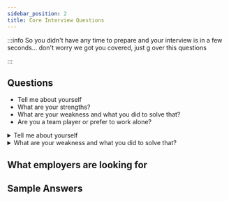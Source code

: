 ```yaml
---
sidebar_position: 2
title: Core Interview Questions
---
```



:::info
So you didn't have any time to prepare and your interview is in a few
seconds... don't worry we got you covered, just g over this questions 

:::

## Questions

- Tell me about yourself
- What are your strengths?
- What are your weakness and what you did to solve that? 
- Are you a team player or prefer to work alone?

<details>
<summary>
Tell me about yourself
</summary>

**What Employers are looking for.**
- They are looking for how you can help the company

</details>

<details>
<summary>
What are your weakness and what you did to solve that? 
</summary>

**What Employers are looking for.**
- They are looking for how you can help the company

</details>


## What employers are looking for

## Sample Answers





